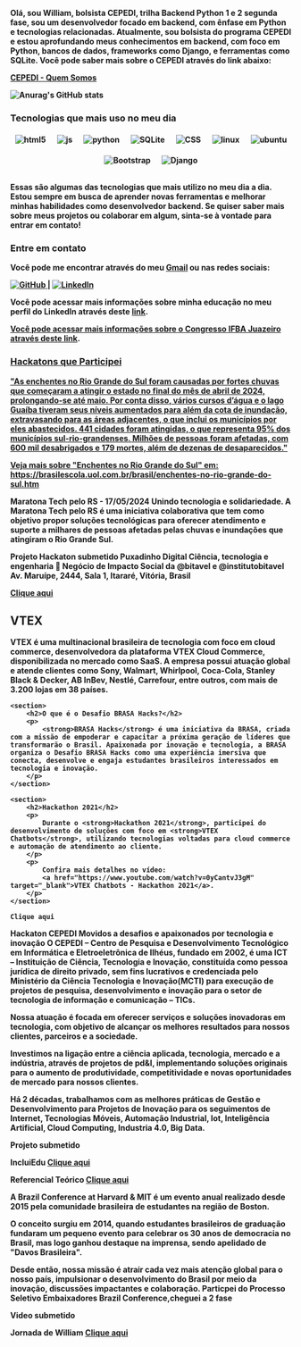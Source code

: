 <p><strong>Olá, sou William, bolsista CEPEDI, trilha Backend Python 1 e 2 segunda fase,
sou um desenvolvedor focado em backend, com ênfase em Python e tecnologias relacionadas. Atualmente, sou bolsista do programa CEPEDI e estou aprofundando meus conhecimentos em backend, com foco em Python, bancos de dados, frameworks como Django, e ferramentas como SQLite. Você pode saber mais sobre o CEPEDI através do link abaixo:</p><strong>

<p><a href="https://cepedi.org.br/quem-somos/" target="_blank"><strong>CEPEDI - Quem Somos</strong></a></p>

![Anurag's GitHub stats](https://github-readme-stats.vercel.app/api?username=wil258&show=dracula)

<h3><strong>Tecnologias que mais uso no meu dia</strong></h3>
<!-- Organizando os badges horizontalmente com flexbox e maior espaçamento -->
<div style="display: flex; flex-direction: row; align-items: center; justify-content: center; flex-wrap: wrap; gap: 20px; margin-top: 20px;">

  <!-- Badge de HTML5 -->
  <img alt="html5" src="https://img.shields.io/badge/HTML5-E34F26?style=for-the-badge&logo=html5&logoColor=white">

  <!-- Badge de JavaScript -->
  <img alt="js" src="https://img.shields.io/badge/JavaScript-323330?style=for-the-badge&logo=javascript&logoColor=F7DF1E">

  <!-- Badge de Python -->
  <img alt="python" src="https://img.shields.io/badge/Python-14354C?style=for-the-badge&logo=python&logoColor=white">

  <!-- Badge de SQLite -->
  <img alt="SQLite" src="https://img.shields.io/badge/SQLite-07405E?style=for-the-badge&logo=sqlite&logoColor=white">

  <!-- Badge de CSS -->
  <img alt="CSS" src="https://img.shields.io/badge/CSS-239120?style=for-the-badge&logo=css3&logoColor=white">

  <!-- Badge de Linux -->
  <img alt="linux" src="https://img.shields.io/badge/Linux-FCC624?style=for-the-badge&logo=linux&logoColor=black">

  <!-- Badge de Ubuntu -->
  <img alt="ubuntu" src="https://img.shields.io/badge/Ubuntu-E95420?style=for-the-badge&logo=ubuntu&logoColor=white">

  <!-- Badge de Bootstrap -->
  <img alt="Bootstrap" src="https://img.shields.io/badge/Bootstrap-563D7C?style=for-the-badge&logo=bootstrap&logoColor=white">

  <!-- Badge de Django -->
  <img alt="Django" src="https://img.shields.io/badge/Django-092E20?style=for-the-badge&logo=django&logoColor=white">

</div>

<br>

<p><strong>Essas são algumas das tecnologias que mais utilizo no meu dia a dia. Estou sempre em busca de aprender novas ferramentas e melhorar minhas habilidades como desenvolvedor backend.</strong> Se quiser saber mais sobre meus projetos ou colaborar em algum, sinta-se à vontade para entrar em contato!</p>

<h3><strong>Entre em contato</strong></h3>
<p>Você pode me encontrar através do meu <a href="mailto:microempreedendorwa@gmail.com">Gmail</a> ou nas redes sociais:</p>

<p>
  <a href="https://github.com/wil258" target="_blank">
    <img src="https://img.shields.io/badge/GitHub-181717?style=for-the-badge&logo=github&logoColor=white" alt="GitHub">
  </a> | 
  <a href="https://www.linkedin.com/in/william-pereira-rodrigues-19054563/" target="_blank">
    <img src="https://img.shields.io/badge/LinkedIn-0077B5?style=for-the-badge&logo=linkedin&logoColor=white" alt="LinkedIn">
  </a>
</p>

<p>Você pode acessar mais informações sobre minha educação no meu perfil do LinkedIn através deste <a href="https://www.linkedin.com/in/william-pereira-rodrigues-19054563/details/education/1635542047926/single-media-viewer/?profileId=ACoAAA1tkrwBuqCb6qEo8lEAy0sw9zCpVIs23Ew" target="_blank"><strong>link</strong></a>.</p>


<p><a href="https://www.youtube.com/watch?v=3LPJfIKxwWc&list=PLhQjrBD2T381WAHyx1pq-sBfykqMBI7V4">
  

<p>Você pode acessar mais informações sobre o Congresso IFBA Juazeiro através deste <a href="https://www.even3.com.br/documentos/imprimir?i=69449061.0029858.1.9.8998056001842468&cc=787DE849-DC26-4C46-AA69-EEC0A135CBEE" target="_blank"><strong>link</strong></a>.</p>


<p><a href="https://portal.ifba.edu.br/" target="_blank">

<h3><strong>Hackatons que Participei </strong></h3>

<p><strong>"As enchentes no Rio Grande do Sul foram causadas por fortes chuvas que começaram a atingir o estado no final do mês de abril de 2024, prolongando-se até maio. Por conta disso, vários cursos d’água e o lago Guaíba tiveram seus níveis aumentados para além da cota de inundação, extravasando para as áreas adjacentes, o que inclui os municípios por eles abastecidos. 441 cidades foram atingidas, o que representa 95% dos municípios sul-rio-grandenses. Milhões de pessoas foram afetadas, com 600 mil desabrigados e 179 mortes, além de dezenas de desaparecidos."

Veja mais sobre "Enchentes no Rio Grande do Sul" em: https://brasilescola.uol.com.br/brasil/enchentes-no-rio-grande-do-sul.htm</strong> </p>

<p><strong> Maratona Tech pelo RS - 17/05/2024
Unindo tecnologia e solidariedade. A Maratona Tech pelo RS é uma iniciativa colaborativa que tem como objetivo propor soluções tecnológicas para oferecer atendimento e suporte a milhares de pessoas afetadas pelas chuvas e inundações que atingiram o Rio Grande Sul.

<p><strong> Projeto Hackaton submetido Puxadinho Digital
Ciência, tecnologia e engenharia
👥 Negócio de Impacto Social da @bitavel e @institutobitavel
Av. Maruípe, 2444, Sala 1, Itararé, Vitória, Brasil
<p>
  <a href="https://www.puxadinhodigital.com.br/?fbclid=PAZXh0bgNhZW0CMTEAAabQVaNB4NRunFwgNSeTlYee2fb4B6TzwpDyC3D_X5p6LjNAIu3nM_tIOAM_aem_THJl-yGH7Yu02H9JHlsYIg" target="_blank">
    Clique aqui
  </a>
</p>

<!DOCTYPE html>
<html lang="pt-br">
<head>
    <meta charset="UTF-8">
    <meta name="viewport" content="width=device-width, initial-scale=1.0">
    <title>Hackathon VTEX e BRASA Hacks</title>
</head>
<body>
    <section>
        <h2>VTEX</h2>
        <p>
            <strong>VTEX</strong> é uma multinacional brasileira de tecnologia com foco em cloud commerce, desenvolvedora da plataforma VTEX Cloud Commerce, disponibilizada no mercado como SaaS. A empresa possui atuação global e atende clientes como Sony, Walmart, Whirlpool, Coca-Cola, Stanley Black & Decker, AB InBev, Nestlé, Carrefour, entre outros, com mais de 3.200 lojas em 38 países.
        </p>
    </section>

    <section>
        <h2>O que é o Desafio BRASA Hacks?</h2>
        <p>
            <strong>BRASA Hacks</strong> é uma iniciativa da BRASA, criada com a missão de empoderar e capacitar a próxima geração de líderes que transformarão o Brasil. Apaixonada por inovação e tecnologia, a BRASA organiza o Desafio BRASA Hacks como uma experiência imersiva que conecta, desenvolve e engaja estudantes brasileiros interessados em tecnologia e inovação.
        </p>
    </section>

    <section>
        <h2>Hackathon 2021</h2>
        <p>
            Durante o <strong>Hackathon 2021</strong>, participei do desenvolvimento de soluções com foco em <strong>VTEX Chatbots</strong>, utilizando tecnologias voltadas para cloud commerce e automação de atendimento ao cliente.
        </p>
        <p>
            Confira mais detalhes no vídeo:
            <a href="https://www.youtube.com/watch?v=0yCantvJ3gM" target="_blank">VTEX Chatbots - Hackathon 2021</a>.
        </p>
    </section>
</body>
</html>

  
    Clique aqui
  </a>
</p>
<p><strong> Hackaton CEPEDI Movidos a desafios e apaixonados por tecnologia e inovação
O CEPEDI –  Centro de Pesquisa e Desenvolvimento Tecnológico em Informática e Eletroeletrônica de Ilhéus, fundado em 2002, é uma ICT –  Instituição de Ciência, Tecnologia e Inovação, constituída como pessoa jurídica de direito privado, sem fins lucrativos e credenciada pelo Ministério da Ciência Tecnologia e Inovação(MCTI) para execução de projetos de pesquisa, desenvolvimento e inovação para o setor de tecnologia de informação e comunicação – TICs.

Nossa atuação é focada em oferecer serviços e soluções inovadoras em tecnologia, com objetivo de alcançar os melhores resultados para nossos clientes, parceiros e a sociedade.

Investimos na ligação entre a ciência aplicada, tecnologia, mercado e a indústria, através de projetos de pd&I, implementando soluções originais para o aumento de produtividade, competitividade e novas oportunidades de mercado para nossos clientes. 

Há 2 décadas, trabalhamos com as melhores práticas de Gestão e Desenvolvimento para Projetos de Inovação para os seguimentos de Internet, Tecnologias Móveis, Automação Industrial, Iot, Inteligência Artificial, Cloud Computing, Industria 4.0, Big Data.<strong>

<p><strong>Projeto submetido <strong>
  
<p><strong>IncluiEdu<strong>
<a href="https://docs.google.com/document/d/1PiL7NbnyG-L1OxCWNc_8YuXmJTzpNEor313A7GqLB9Y/edit?tab=t.0#heading=h.br3zpb6vgr5u">
    Clique aqui
  </a>
</p>
<p><strong> Referencial Teórico
<a href="https://doi.org/10.22491/1982-1654.137608">
    Clique aqui
  </a>
</p>
  
<p><strong>A Brazil Conference at Harvard & MIT é um evento anual realizado desde 2015 pela comunidade brasileira de estudantes na região de Boston.

O conceito surgiu em 2014, quando estudantes brasileiros de graduação fundaram um pequeno evento para celebrar os 30 anos de democracia no Brasil, mas logo ganhou destaque na imprensa, sendo apelidado de "Davos Brasileira".

Desde então, nossa missão é atrair cada vez mais atenção global para o nosso país, impulsionar o desenvolvimento do Brasil por meio da inovação, discussões impactantes e colaboração. Particpei do Processo Seletivo Embaixadores Brazil Conference,cheguei a 2 fase <strong>

<p><strong>Video submetido <strong>
<p><strong>Jornada de William <strong>
<a href="https://www.youtube.com/watch?v=J1tTlnqmiWA">
    Clique aqui

